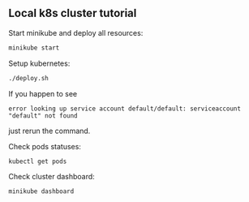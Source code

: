 ## Local k8s cluster tutorial

Start minikube and deploy all resources:
```sh
minikube start
```

Setup kubernetes:
```sh
./deploy.sh
```

If you happen to see
```
error looking up service account default/default: serviceaccount "default" not found
```
just rerun the command.

Check pods statuses:
```sh
kubectl get pods
```

Check cluster dashboard:
```sh
minikube dashboard
```